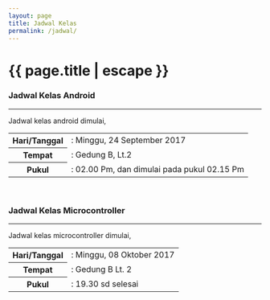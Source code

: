```yaml
---
layout: page
title: Jadwal Kelas
permalink: /jadwal/
---
```


<h1 class="page-title">{{ page.title | escape }}</h1>

### Jadwal Kelas Android
<hr>

Jadwal kelas android dimulai,

<table>
	<tr>
		<th>Hari/Tanggal</th>
		<td>: Minggu, 24 September 2017</td>
	</tr>
	<tr>
		<th>Tempat</th>
		<td>: Gedung B, Lt.2</td>
	</tr>
	<tr>
		<th>Pukul</th>
		<td>: 02.00 Pm, dan dimulai pada pukul 02.15 Pm</td>
	</tr>
</table>

<br>

### Jadwal Kelas Microcontroller
<hr>

Jadwal kelas microcontroller dimulai,

<table>
	<tr>
		<th>Hari/Tanggal</th>
		<td>: Minggu, 08 Oktober 2017</td>
	</tr>
	<tr>
		<th>Tempat</th>
		<td>: Gedung B Lt. 2</td>
	</tr>
	<tr>
		<th>Pukul</th>
		<td>: 19.30 sd selesai </td>
	</tr>
</table>
